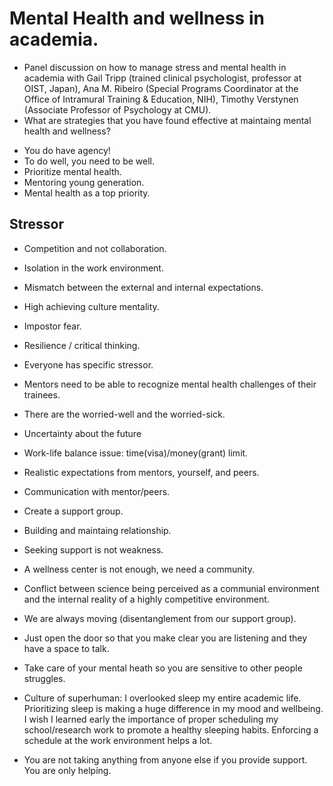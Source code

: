 # Mental Health and wellness in academia.
* Panel discussion on how to manage stress and mental health in academia with Gail Tripp (trained clinical psychologist, professor at OIST, Japan), Ana M. Ribeiro (Special Programs Coordinator at the Office of Intramural Training & Education, NIH), Timothy Verstynen (Associate Professor of Psychology at CMU).
* What are strategies that you have found effective at maintaing mental health and wellness?

- You do have agency!
- To do well, you need to be well.
- Prioritize mental health.
- Mentoring young generation.
- Mental health as a top priority.

## Stressor
- Competition and not collaboration.
- Isolation in the work environment.
- Mismatch between the external and internal expectations.
- High achieving culture mentality.
- Impostor fear.
- Resilience / critical thinking.
- Everyone has specific stressor.
- Mentors need to be able to recognize mental health challenges of their trainees.

- There are the worried-well and the worried-sick.
- Uncertainty about the future
- Work-life balance issue: time(visa)/money(grant) limit.
- Realistic expectations from mentors, yourself, and peers.
- Communication with mentor/peers.
- Create a support group.
- Building and maintaing relationship.
- Seeking support is not weakness.
- A wellness center is not enough, we need a community.
- Conflict between science being perceived as a communial environment and the internal reality of a highly competitive environment.
- We are always moving (disentanglement from our support group).
- Just open the door so that you make clear you are listening and they have a space to talk.
- Take care of your mental heath so you are sensitive to other people struggles.
- Culture of superhuman: I overlooked sleep my entire academic life. Prioritizing sleep is making a huge difference in my mood and wellbeing. I wish I learned early the importance of proper scheduling my school/research work to promote a healthy sleeping habits. Enforcing a schedule at the work environment helps a lot.
- You are not taking anything from anyone else if you provide support. You are only helping.
